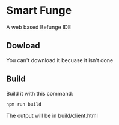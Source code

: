 # Smart Funge

A web based Befunge IDE

## Dowload

You can't download it becuase it isn't done

## Build

Build it with this command:

```
npm run build
```

The output will be in build/client.html
